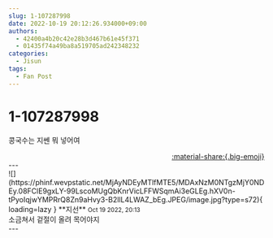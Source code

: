 ```yaml
---
slug: 1-107287998
date: 2022-10-19 20:12:26.934000+09:00
authors:
  - 42400a4b20c42e28b3d467b61e45f371
  - 01435f74a49ba8a519705ad242348232
categories:
  - Jisun
tags:
  - Fan Post
---
```


# 1-107287998

<div class="post-container" markdown="1">
<div class="content-container md-sidebar__scrollwrap" markdown="1">

콩국수는 지쎈 뭐 넣어여

</div>
</div>

<div style="text-align: right;" markdown="1">
<a href="https://weverse.io/fromis9/fanpost/1-107287998" style="text-align: right;">:material-share:{.big-emoji}</a>
</div>
---

<div class="comments-container md-sidebar__scrollwrap" markdown="1">
<div class="comment" markdown="1">
<div class='id-container' markdown="1">
![](https://phinf.wevpstatic.net/MjAyNDEyMTlfMTE5/MDAxNzM0NTgzMjY0NDEy.08FClE9gxLY-99LscoMUgQbKnrVicLFFWSqmAi3eGLEg.hXV0n-tPyoIqjwYMPRrQ8Zn9aHvy3-B2llL4LWAZ_bEg.JPEG/image.jpg?type=s72){ loading=lazy }
**<span class="artist">지선</span>** <small>Oct 19 2022, 20:13</small><br>
</div>
<div class='comment-body' markdown="1">
소금쳐서 겉절이 올려 목어야지
</div>
</div>
</div>
---

